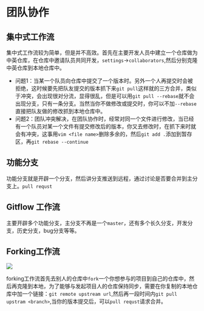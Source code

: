 # 团队协作
## 集中式工作流
集中式工作流较为简单，但是并不高效。首先在主要开发人员中建立一个仓库做为中英仓库，在仓库中邀请队员共同开发，`settings`->`collaborators`,然后分别克隆中英仓库到本地仓库中。
- 问题1：当某一个队员向仓库中提交了一个版本时。另外一个人再提交时会被拒绝，这时候要先把队友提交的版本抓下来`git pull`这样就的三方合并，类似于冲突，会出现很对分流，显得很乱，但是可以用`git pull --rebase`就不会出现分支，只有一条分支。当然当你不做修改或提交时，你可以不加`--rebase`直接把队友做的修改抓到本地仓库中。
- 问题2：团队冲突解决，在团队协作时，经常对同一个文件进行修改，当已经有一个队员对某一个文件有提交修改后的版本，你又去修改时，在抓下来时就会有冲突，这事用`vim <file name>`删除多余的，然后`git add .`添加到暂存区，再`git rebase --continue`
## 功能分支
功能分支就是开辟一个分支，然后讲分支推送到远程，通过讨论是否要合并到主分支上。`pull requst`

## Gitflow 工作流
主要开辟多个功能分支，主分支不再是一个`master`，还有多个长久分支，开发分支，历史分支，bug分支等等。

## Forking工作流
![][forking]

forking工作流首先去别人的仓库中`fork`一个你想参与的项目到自己的仓库中，然后再克隆到本地，为了能够与发起项目人的仓库保持同步，需要在你复制的本地仓库中加一个链接：`git remote upstream url`,然后再一段时间内`git pull upstram <branch>`,当你的版本提交后，可以`pull requst`请求合并。





<!--链接-->
[forking]:gitnote/工作流.png


